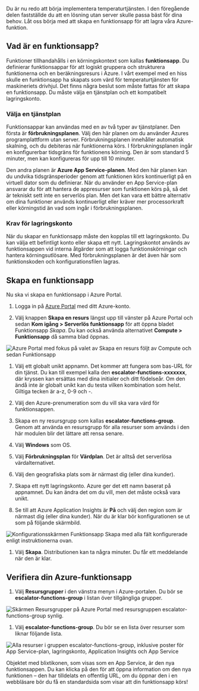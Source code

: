 Du är nu redo att börja implementera temperaturtjänsten. I den föregående delen fastställde du att en lösning utan server skulle passa bäst för dina behov. Låt oss börja med att skapa en funktionsapp för att lagra våra Azure-funktion.

## <a name="what-is-a-function-app"></a>Vad är en funktionsapp?
Funktioner tillhandahålls i en körningskontext som kallas **funktionsapp**. Du definierar funktionsappar för att logiskt gruppera och strukturera funktionerna och en beräkningsresurs i Azure. I vårt exempel med en hiss skulle en funktionsapp ha skapats som värd för temperaturtjänsten för maskineriets drivhjul. Det finns några beslut som måste fattas för att skapa en funktionsapp. Du måste välja en tjänstplan och ett kompatibelt lagringskonto.

### <a name="choosing-a-service-plan"></a>Välja en tjänstplan
Funktionsappar kan användas med en av två typer av tjänstplaner. Den första är **förbrukningsplanen**. Välj den här planen om du använder Azures programplattform utan server. Förbrukningsplanen innehåller automatisk skalning, och du debiteras när funktionerna körs. I förbrukningsplanen ingår en konfigurerbar tidsgräns för funktionens körning. Den är som standard 5 minuter, men kan konfigureras för upp till 10 minuter. 

Den andra planen är **Azure App Service-planen**. Med den här planen kan du undvika tidsgränsperioder genom att funktionen körs kontinuerligt på en virtuell dator som du definierar. När du använder en App Service-plan ansvarar du för att hantera de appresurser som funktionen körs på, så det är tekniskt sett inte en serverlös plan. Men det kan vara ett bättre alternativ om dina funktioner används kontinuerligt eller kräver mer processorkraft eller körningstid än vad som ingår i förbrukningsplanen. 

### <a name="storage-account-requirements"></a>Krav för lagringskonto
När du skapar en funktionsapp måste den kopplas till ett lagringskonto. Du kan välja ett befintligt konto eller skapa ett nytt. Lagringskontot används av funktionsappen vid interna åtgärder som att logga funktionskörningar och hantera körningsutlösare. Med förbrukningsplanen är det även här som funktionskoden och konfigurationsfilen lagras.

## <a name="create-a-function-app"></a>Skapa en funktionsapp
Nu ska vi skapa en funktionsapp i Azure Portal.

1. Logga in på [Azure Portal](https://portal.azure.com?azure-portal=true) med ditt Azure-konto.

1. Välj knappen **Skapa en resurs** längst upp till vänster på Azure Portal och sedan **Kom igång > Serverlös funktionsapp** för att öppna bladet Funktionsapp *Skapa*. Du kan också använda alternativet **Compute > Funktionsapp** då samma blad öppnas.
  
  ![Azure Portal med fokus på valet av *Skapa en resurs* följt av Compute och sedan Funktionsapp](../media-draft/3-create-function-app-blade.png)

1. Välj ett globalt unikt appnamn. Det kommer att fungera som bas-URL för din tjänst. Du kan till exempel kalla den **escalator-functions-xxxxxxx**, där kryssen kan ersättas med dina initialer och ditt födelseår. Om den ändå inte är globalt unikt kan du testa vilken kombination som helst. Giltiga tecken är a-z, 0-9 och -.

1. Välj den Azure-prenumeration som du vill ska vara värd för funktionsappen.

1. Skapa en ny resursgrupp som kallas **escalator-functions-group**. Genom att använda en resursgrupp för alla resurser som används i den här modulen blir det lättare att rensa senare.

1. Välj **Windows** som OS.

1. Välj **Förbrukningsplan** för **Värdplan**. Det är alltså det serverlösa värdalternativet.

1. Välj den geografiska plats som är närmast dig (eller dina kunder).

1. Skapa ett nytt lagringskonto. Azure ger det ett namn baserat på appnamnet. Du kan ändra det om du vill, men det måste också vara unikt.

1. Se till att Azure Application Insights är **På** och välj den region som är närmast dig (eller dina kunder).
När du är klar bör konfigurationen se ut som på följande skärmbild.

  ![Konfigurationsskärmen Funktionsapp *Skapa* med alla fält konfigurerade enligt instruktionerna ovan.](../media-draft/3-create-function-app-settings.png)

1. Välj **Skapa**. Distributionen kan ta några minuter. Du får ett meddelande när den är klar.

## <a name="verify-your-azure-function-app"></a>Verifiera din Azure-funktionsapp

1. Välj **Resursgrupper** i den vänstra menyn i Azure-portalen. Du bör se **escalator-functions-group** i listan över tillgängliga grupper.

  ![Skärmen Resursgrupper på Azure Portal med resursgruppen escalator-functions-group synlig.](../media-draft/3-resource-group.png)

1. Välj **escalator-functions-group**. Du bör se en lista över resurser som liknar följande lista.
  
  ![Alla resurser i gruppen escalator-functions-group, inklusive poster för App Service-plan, lagringskonto, Application Insights och App Service](../media-draft/3-resource-list.png)

Objektet med blixtikonen, som visas som en App Service, är den nya funktionsappen. Du kan klicka på den för att öppna information om den nya funktionen – den har tilldelats en offentlig URL, om du öppnar den i en webbläsare bör du få en standardsida som visar att din funktionsapp körs!
